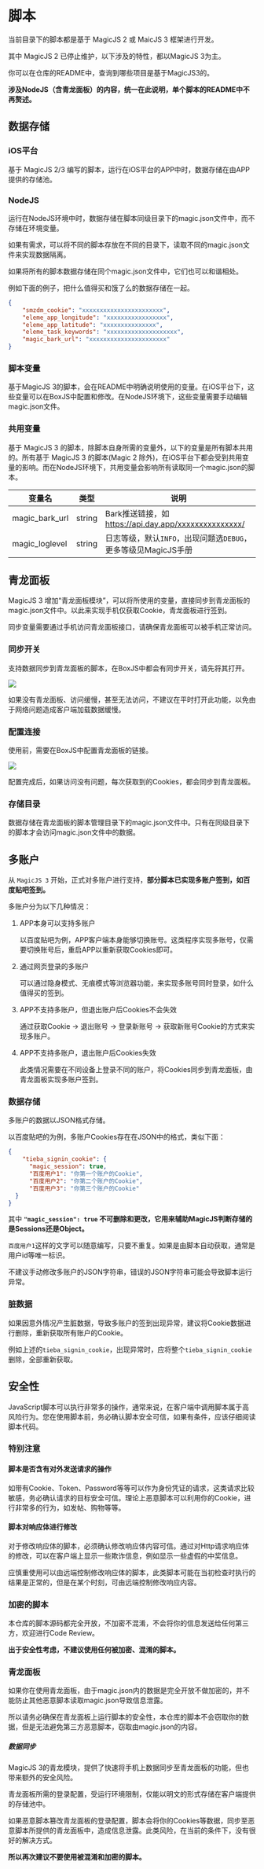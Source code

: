 # 脚本

当前目录下的脚本都是基于 MagicJS 2 或 MaicJS 3 框架进行开发。

其中 MagicJS 2 已停止维护，以下涉及的特性，都以MagicJS 3为主。

你可以在仓库的README中，查询到哪些项目是基于MagicJS3的。

**涉及NodeJS（含青龙面板）的内容，统一在此说明，单个脚本的README中不再赘述。**

## 数据存储

### iOS平台

基于 MagicJS 2/3 编写的脚本，运行在iOS平台的APP中时，数据存储在由APP提供的存储池。

### NodeJS

运行在NodeJS环境中时，数据存储在脚本同级目录下的magic.json文件中，而不存储在环境变量。

如果有需求，可以将不同的脚本存放在不同的目录下，读取不同的magic.json文件来实现数据隔离。

如果将所有的脚本数据存储在同个magic.json文件中，它们也可以和谐相处。

例如下面的例子，把什么值得买和饿了么的数据存储在一起。

```json
{
	"smzdm_cookie": "xxxxxxxxxxxxxxxxxxxxxxx",
	"eleme_app_longitude": "xxxxxxxxxxxxxxxxx",
	"eleme_app_latitude": "xxxxxxxxxxxxxxx",
	"eleme_task_keywords": "xxxxxxxxxxxxxxxxxxxx",
	"magic_bark_url": "xxxxxxxxxxxxxxxxxxxxxx"
}
```

### 脚本变量

基于MagicJS 3的脚本，会在README中明确说明使用的变量。在iOS平台下，这些变量可以在BoxJS中配置和修改。在NodeJS环境下，这些变量需要手动编辑magic.json文件。

### 共用变量

基于 MagicJS 3 的脚本，除脚本自身所需的变量外，以下的变量是所有脚本共用的。所有基于 MagicJS 3 的脚本(Magic 2 除外)，在iOS平台下都会受到共用变量的影响。而在NodeJS环境下，共用变量会影响所有读取同一个magic.json的脚本。

| 变量名         | 类型   | 说明                                                         |
| -------------- | ------ | ------------------------------------------------------------ |
| magic_bark_url | string | Bark推送链接，如 https://api.day.app/xxxxxxxxxxxxxxx/        |
| magic_loglevel | string | 日志等级，默认`INFO`，出现问题选`DEBUG`，更多等级见MagicJS手册 |

## 青龙面板

MagicJS 3 增加“青龙面板模块”，可以将所使用的变量，直接同步到青龙面板的magic.json文件中。以此来实现手机仅获取Cookie，青龙面板进行签到。

同步变量需要通过手机访问青龙面板接口，请确保青龙面板可以被手机正常访问。

### 同步开关

支持数据同步到青龙面板的脚本，在BoxJS中都会有同步开关，请先将其打开。

![](https://raw.githubusercontent.com/blackmatrix7/ios_rule_script/master/script/tieba/images/05.jpg)

如果没有青龙面板、访问缓慢，甚至无法访问，不建议在平时打开此功能，以免由于网络问题造成客户端加载数据缓慢。

### 配置连接

使用前，需要在BoxJS中配置青龙面板的链接。

![](https://raw.githubusercontent.com/blackmatrix7/ios_rule_script/master/script/tieba/images/04.jpg)

配置完成后，如果访问没有问题，每次获取到的Cookies，都会同步到青龙面板。

### 存储目录

数据存储在青龙面板的脚本管理目录下的magic.json文件中。只有在同级目录下的脚本才会访问magic.json文件中的数据。

## 多账户

从 `MagicJS 3` 开始，正式对多账户进行支持，**部分脚本已实现多账户签到，如百度贴吧签到。**

多账户分为以下几种情况：

1. APP本身可以支持多账户

   以百度贴吧为例，APP客户端本身能够切换账号。这类程序实现多账号，仅需要切换账号后，重启APP以重新获取Cookies即可。

2. 通过网页登录的多账户

   可以通过隐身模式、无痕模式等浏览器功能，来实现多账号同时登录，如什么值得买的签到。

3. APP不支持多账户，但退出账户后Cookies不会失效

   通过获取Cookie -> 退出账号 -> 登录新账号 -> 获取新账号Cookie的方式来实现多账户。

4. APP不支持多账户，退出账户后Cookies失效

   此类情况需要在不同设备上登录不同的账户，将Cookies同步到青龙面板，由青龙面板实现多账户签到。

### 数据存储

多账户的数据以JSON格式存储。

以百度贴吧的为例，多账户Cookies存在在JSON中的格式，类似下面：

```json
{
	"tieba_signin_cookie": {
      "magic_session": true,
      "百度用户1": "你第一个账户的Cookie",
      "百度用户2": "你第二个账户的Cookie",
      "百度用户3": "你第三个账户的Cookie"
  }
}
```

其中 **`"magic_session": true`  不可删除和更改，它用来辅助MagicJS判断存储的是Sessions还是Object。**

`百度用户1`这样的文字可以随意编写，只要不重复。如果是由脚本自动获取，通常是用户id等唯一标识。

不建议手动修改多账户的JSON字符串，错误的JSON字符串可能会导致脚本运行异常。

### 脏数据

如果因意外情况产生脏数据，导致多账户的签到出现异常，建议将Cookie数据进行删除，重新获取所有账户的Cookie。

例如上述的`tieba_signin_cookie`，出现异常时，应将整个`tieba_signin_cookie`删除，全部重新获取。

## 安全性

JavaScript脚本可以执行非常多的操作，通常来说，在客户端中调用脚本属于高风险行为。您在使用脚本前，务必确认脚本安全可信，如果有条件，应该仔细阅读脚本代码。

### 特别注意

#### 脚本是否含有对外发送请求的操作

如带有Cookie、Token、Password等等可以作为身份凭证的请求，这类请求比较敏感，务必确认请求的目标安全可信。理论上恶意脚本可以利用你的Cookie，进行非常多的行为，如发帖、购物等等。

#### 脚本对响应体进行修改

对于修改响应体的脚本，必须确认修改响应体内容可信。通过对Http请求响应体的修改，可以在客户端上显示一些欺诈信息，例如显示一些虚假的中奖信息。

应慎重使用可以由远端控制修改响应体的脚本，此类脚本可能在当初检查时执行的结果是正常的，但是在某个时刻，可由远端控制修改响应内容。

### 加密的脚本

本仓库的脚本源码都完全开放，不加密不混淆，不会将你的信息发送给任何第三方，欢迎进行Code Review。

**出于安全性考虑，不建议使用任何被加密、混淆的脚本。**

### 青龙面板

如果你在使用青龙面板，由于magic.json内的数据是完全开放不做加密的，并不能防止其他恶意脚本读取magic.json导致信息泄露。

所以请务必确保在青龙面板上运行脚本的安全性，本仓库的脚本不会窃取你的数据，但是无法避免第三方恶意脚本，窃取由magic.json的内容。

##### 数据同步

MagicJS 3的青龙模块，提供了快速将手机上数据同步至青龙面板的功能，但也带来额外的安全风险。

青龙面板所需的登录配置，受运行环境限制，仅能以明文的形式存储在客户端提供的存储池中。

如果恶意脚本篡改青龙面板的登录配置，脚本会将你的Cookies等数据，同步至恶意脚本所提供的青龙面板中，造成信息泄露。此类风险，在当前的条件下，没有很好的解决方式。

**所以再次建议不要使用被混淆和加密的脚本。**





